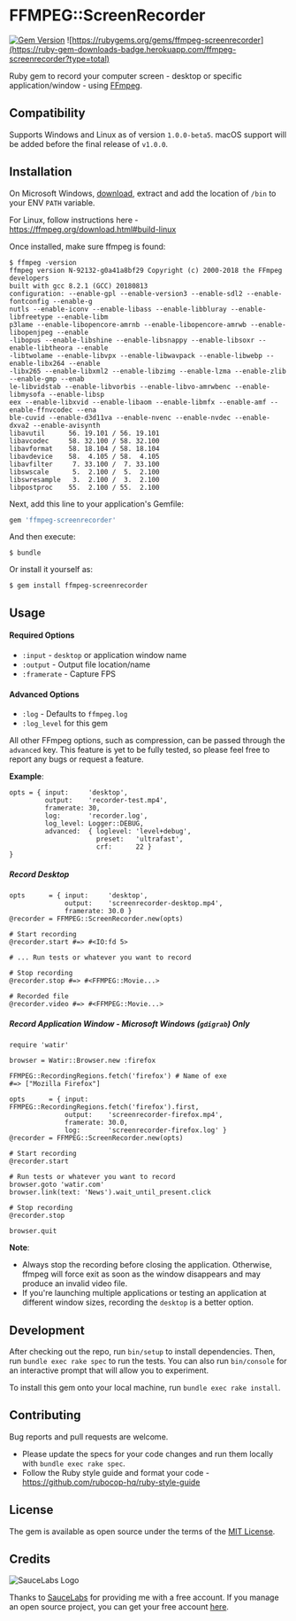 # FFMPEG::ScreenRecorder

[![Gem Version](https://badge.fury.io/rb/ffmpeg-screenrecorder.svg)](https://badge.fury.io/rb/ffmpeg-screenrecorder)
![https://rubygems.org/gems/ffmpeg-screenrecorder](https://ruby-gem-downloads-badge.herokuapp.com/ffmpeg-screenrecorder?type=total)

Ruby gem to record your computer screen - desktop or specific application/window - using [FFmpeg](https://www.ffmpeg.org/).

## Compatibility

Supports Windows and Linux as of version `1.0.0-beta5`. macOS support will be added before the final release of `v1.0.0`.

## Installation

On Microsoft Windows, [download](https://www.ffmpeg.org/download.html#build-windows), extract and add the location of `/bin` to your ENV `PATH` variable. 

For Linux, follow instructions here - https://ffmpeg.org/download.html#build-linux

Once installed, make sure ffmpeg is found:

    $ ffmpeg -version
    ffmpeg version N-92132-g0a41a8bf29 Copyright (c) 2000-2018 the FFmpeg developers
    built with gcc 8.2.1 (GCC) 20180813
    configuration: --enable-gpl --enable-version3 --enable-sdl2 --enable-fontconfig --enable-g
    nutls --enable-iconv --enable-libass --enable-libbluray --enable-libfreetype --enable-libm
    p3lame --enable-libopencore-amrnb --enable-libopencore-amrwb --enable-libopenjpeg --enable
    -libopus --enable-libshine --enable-libsnappy --enable-libsoxr --enable-libtheora --enable
    -libtwolame --enable-libvpx --enable-libwavpack --enable-libwebp --enable-libx264 --enable
    -libx265 --enable-libxml2 --enable-libzimg --enable-lzma --enable-zlib --enable-gmp --enab
    le-libvidstab --enable-libvorbis --enable-libvo-amrwbenc --enable-libmysofa --enable-libsp
    eex --enable-libxvid --enable-libaom --enable-libmfx --enable-amf --enable-ffnvcodec --ena
    ble-cuvid --enable-d3d11va --enable-nvenc --enable-nvdec --enable-dxva2 --enable-avisynth
    libavutil      56. 19.101 / 56. 19.101
    libavcodec     58. 32.100 / 58. 32.100
    libavformat    58. 18.104 / 58. 18.104
    libavdevice    58.  4.105 / 58.  4.105
    libavfilter     7. 33.100 /  7. 33.100
    libswscale      5.  2.100 /  5.  2.100
    libswresample   3.  2.100 /  3.  2.100
    libpostproc    55.  2.100 / 55.  2.100

Next, add this line to your application's Gemfile:

```ruby
gem 'ffmpeg-screenrecorder'
```

And then execute:

    $ bundle

Or install it yourself as:

    $ gem install ffmpeg-screenrecorder

## Usage

#### Required Options

- `:input` - `desktop` or application window name
- `:output` - Output file location/name
- `:framerate` - Capture FPS

#### Advanced Options

- `:log`  - Defaults to `ffmpeg.log`
- `:log_level` for this gem

All other FFmpeg options, such as compression, can be passed through the `advanced` key. This feature is yet to be fully tested, so please feel free to report any bugs or request a feature.

<b>Example</b>:

```
opts = { input:     'desktop',
         output:    'recorder-test.mp4',
         framerate: 30,
         log:       'recorder.log',
         log_level: Logger::DEBUG,
         advanced:  { loglevel: 'level+debug',
                      preset:   'ultrafast',
                      crf:      22 }
}
```

##### Record Desktop

```
opts      = { input:     'desktop',
              output:    'screenrecorder-desktop.mp4',
              framerate: 30.0 }
@recorder = FFMPEG::ScreenRecorder.new(opts)

# Start recording
@recorder.start #=> #<IO:fd 5>

# ... Run tests or whatever you want to record

# Stop recording
@recorder.stop #=> #<FFMPEG::Movie...>

# Recorded file
@recorder.video #=> #<FFMPEG::Movie...>
```

##### Record Application Window - Microsoft Windows (`gdigrab`) Only
```
require 'watir'

browser = Watir::Browser.new :firefox

FFMPEG::RecordingRegions.fetch('firefox') # Name of exe
#=> ["Mozilla Firefox"]

opts      = { input:     FFMPEG::RecordingRegions.fetch('firefox').first,
              output:    'screenrecorder-firefox.mp4',
              framerate: 30.0,
              log:       'screenrecorder-firefox.log' }
@recorder = FFMPEG::ScreenRecorder.new(opts)

# Start recording
@recorder.start

# Run tests or whatever you want to record
browser.goto 'watir.com'
browser.link(text: 'News').wait_until_present.click

# Stop recording
@recorder.stop

browser.quit 
```

<b>Note</b>:
- Always stop the recording before closing the application. Otherwise, ffmpeg will force exit as soon as the window disappears and may produce an invalid video file.
- If you're launching multiple applications or testing an application at different window sizes, recording the `desktop` is a better option.

## Development

After checking out the repo, run `bin/setup` to install dependencies. Then, run `bundle exec rake spec` to run the tests. You can also run `bin/console` for an interactive prompt that will allow you to experiment.

To install this gem onto your local machine, run `bundle exec rake install`. 

## Contributing

Bug reports and pull requests are welcome. 

- Please update the specs for your code changes and run them locally with `bundle exec rake spec`.
- Follow the Ruby style guide and format your code - https://github.com/rubocop-hq/ruby-style-guide

## License

The gem is available as open source under the terms of the [MIT License](https://opensource.org/licenses/MIT).

## Credits

![SauceLabs Logo](https://saucelabs.com/content/images/logo.png)

Thanks to [SauceLabs](https://saucelabs.com) for providing me with a free account. If you manage an open source project, you can get your free account [here](https://saucelabs.com/open-source).